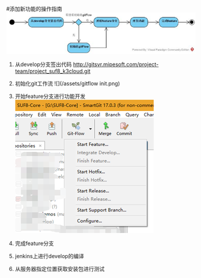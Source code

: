 #添加新功能的操作指南
![](/assets/开发新功能.jpg)

1. 从develop分支签出代码
http://gitsvr.mipesoft.com/project-team/project_suf8_k3cloud.git

2. 初始化git工作流
![](/assets/gitflow init.png)

3. 开始feature分支进行功能开发
![](/assets/smartgitnewFeature.png)

4. 完成feature分支

5. jenkins上进行develop的编译

6. 从服务器指定位置获取安装包进行测试



